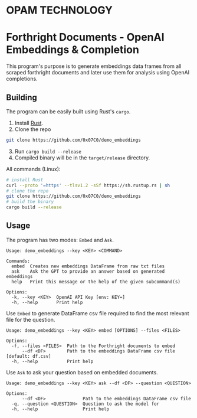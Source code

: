 # OPAM TECHNOLOGY

# Forthright Documents - OpenAI Embeddings & Completion

This program's purpose is to generate embeddings data frames from all scraped forthright documents and later use them for analysis using OpenAI completions.

## Building

The program can be easily built using Rust's `cargo`.

1. Install [Rust](https://rustup.rs/). 
2. Clone the repo 
```sh
git clone https://github.com/0x07C0/demo_embeddings
```
3. Run `cargo build --release`
4. Compiled binary will be in the `target/release` directory.

All commands (Linux):
```sh
# install Rust
curl --proto '=https' --tlsv1.2 -sSf https://sh.rustup.rs | sh
# clone the repo
git clone https://github.com/0x07C0/demo_embeddings
# build the binary
cargo build --release
```

## Usage

The program has two modes: `Embed` and `Ask`.

```
Usage: demo_embeddings --key <KEY> <COMMAND>

Commands:
  embed  Creates new embeddings DataFrame from raw txt files
  ask    Ask the GPT to provide an answer based on generated embeddings
  help   Print this message or the help of the given subcommand(s)

Options:
  -k, --key <KEY>  OpenAI API Key [env: KEY=]
  -h, --help       Print help
```

Use `Embed` to generate DataFrame csv file required to find the most relevant file for the question.

```
Usage: demo_embeddings --key <KEY> embed [OPTIONS] --files <FILES>

Options:
  -f, --files <FILES>  Path to the Forthright documents to embed
      --df <DF>        Path to the embeddings DataFrame csv file [default: df.csv]
  -h, --help           Print help
```

Use `Ask` to ask your question based on embedded documents.

```
Usage: demo_embeddings --key <KEY> ask --df <DF> --question <QUESTION>

Options:
      --df <DF>              Path to the embeddings DataFrame csv file
  -q, --question <QUESTION>  Question to ask the model for
  -h, --help                 Print help
```